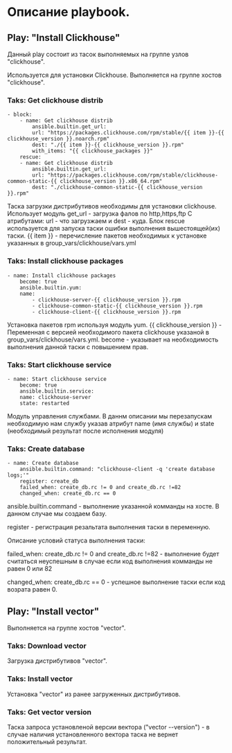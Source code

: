 # Описание playbook.

## Play: "Install Clickhouse"
Данный play состоит из тасок выполняемых на группе узлов "clickhouse".<p>
Используется для установки Clickhouse. Выполняется на группе хостов "clickhouse".

### Taks: Get clickhouse distrib 
```
- block:
    - name: Get clickhouse distrib
        ansible.builtin.get_url:
        url: "https://packages.clickhouse.com/rpm/stable/{{ item }}-{{ clickhouse_version }}.noarch.rpm"
        dest: "./{{ item }}-{{ clickhouse_version }}.rpm"
        with_items: "{{ clickhouse_packages }}"
    rescue:
    - name: Get clickhouse distrib
        ansible.builtin.get_url:
        url: "https://packages.clickhouse.com/rpm/stable/clickhouse-common-static-{{ clickhouse_version }}.x86_64.rpm"
        dest: "./clickhouse-common-static-{{ clickhouse_version }}.rpm"
```
Таска загрузки дистрибутивов необходимы для установки clickhouse.
Использует модуль get_url  - загрузка фалов по http,https,ftp
С атрибутами: url - что загрузжаем и dest - куда.
Блок rescue используется для запуска таски ошибки выполнения вышестоящей(их) таски.
{{ item }} - перечисление пакетов необходимых к установке указанных в group_vars/clickhouse/vars.yml


### Taks: Install clickhouse packages 
```
- name: Install clickhouse packages
    become: true
    ansible.builtin.yum:
    name:
        - clickhouse-server-{{ clickhouse_version }}.rpm
        - clickhouse-common-static-{{ clickhouse_version }}.rpm
        - clickhouse-client-{{ clickhouse_version }}.rpm
```
Установка пакетов rpm используя модуль yum. {{ clickhouse_version }} - Переменная с версией необходимого пакета clickhouse указаной в group_vars/clickhouse/vars.yml. become - указывает на необходимость выполнения данной таски с повышением прав.



### Taks: Start clickhouse service 
```
- name: Start clickhouse service
    become: true
    ansible.builtin.service:
    name: clickhouse-server
    state: restarted
```
Модуль управления службами. В даннм описании мы перезапускам необходимую нам службу указав атрибут name (имя службы) и state (необходимый результат после исполнения модуля)

### Taks: Create database 
```
- name: Create database
    ansible.builtin.command: "clickhouse-client -q 'create database logs;'"
    register: create_db
    failed_when: create_db.rc != 0 and create_db.rc !=82
    changed_when: create_db.rc == 0
```
ansible.builtin.command - выполнение указанной комманды на хосте. В данном случае мы создаем базу. <p>
register - регистрация резальтата выполнения таски в переменную. <p>
Описание условий статуса выполнения таски:<p>
failed_when: create_db.rc != 0 and create_db.rc !=82 - выполнение будет считаться неуспешным в случае если код выполнения комманды не равен 0 или 82 <p>
changed_when: create_db.rc == 0 - успешное выполнение таски если код возрата равен 0.


## Play: "Install vector"
Выполняется на группе хостов "vector".

### Taks: Download vector 
Загрузка дистрибутивов "vector".

### Taks: Install vector 
Установка "vector" из ранее загруженных дистрибутивов.

### Taks: Get vector version 
Таска запроса установленой версии вектора ("vector --version") - в случае наличия установленного вектора таска не вернет положительный результат.


